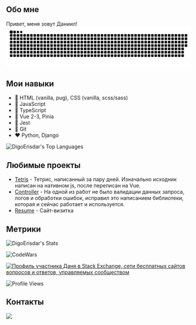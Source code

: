 ## Обо мне
Привет, меня зовут Даниил!
<a target="_blank" rel="noopener noreferrer nofollow" href="https://raw.githubusercontent.com/kseikyo/kseikyo/output/snake.svg"><img src="https://raw.githubusercontent.com/kseikyo/kseikyo/output/snake.svg" alt="Snake animation" style="max-width: 100%;"></a>

## Мои навыки
- 🧱 HTML (vanilla, pug), CSS (vanilla, scss/sass)
- 📀 JavaScript
- 🧵 TypeScript
- 💪 Vue 2-3, Pinia
- 👾 Jest
- 🐙 Git
- ❤ Python, Django

![DigoErisdar's Top Languages](https://github-readme-stats.vercel.app/api/top-langs/?username=DigoErisdar&theme=vue-dark&show_icons=true&hide_border=true&layout=compact)

## Любимые проекты
- [Tetris](https://github.com/DigoErisdar/Tetris3) - Тетрис, написанный за пару дней. Изначально исходник написан на нативном js, после переписан на Vue.
- [Controller](https://github.com/DigoErisdar/Controller) - На одной из работ не было валидации данных запроса, логов и обработки ошибок, исправил это написанием библиотеки, которая и сейчас работает и используется.
- [Resume](https://github.com/DigoErisdar/Resume) - Сайт-визитка

## Метрики

![DigoErisdar's Stats](https://github-readme-stats.vercel.app/api?username=DigoErisdar&theme=vue-dark&show_icons=true&hide_border=true&count_private=true) 

![CodeWars](https://www.codewars.com/users/DigoErisdar/badges/large)

<a href="https://ru.stackoverflow.com/users/381208"><img src="https://stackexchange.com/users/flair/18181789.png?theme=dark" width="208" height="58" alt="Профиль участника Даня в Stack Exchange, сети бесплатных сайтов вопросов и ответов, управляемых сообществом" title="Профиль участника Даня в Stack Exchange, сети бесплатных сайтов вопросов и ответов, управляемых сообществом"></a>

<img src="https://komarev.com/ghpvc/?username=DigoErisdar" alt="Profile Views" />

## Контакты

<a href="https://t.me/DigoErisdar" target="_blank"><img src="https://img.shields.io/badge/Telegram-2CA5E0?style=for-the-badge&logo=telegram&logoColor=white" /></a>
